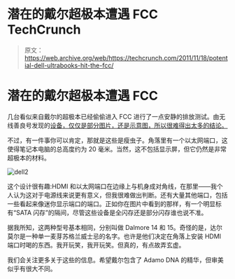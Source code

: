 # 潜在的戴尔超极本遭遇 FCC TechCrunch

> 原文：<https://web.archive.org/web/https://techcrunch.com/2011/11/18/potential-dell-ultrabooks-hit-the-fcc/>

# 潜在的戴尔超极本遭遇 FCC

几台看似来自戴尔的超极本已经偷偷进入 FCC 进行了一点安静的排放测试。由无线善良号发现的[设备，仅仅是部分图片，还是示意图，所以很难得出太多的结论。](https://web.archive.org/web/20221006174845/http://www.wirelessgoodness.com/2011/11/18/two-mysterious-ultra-thin-dell-notebooks-hit-the-fcc-sport-ssd-storage-ports-galore/)

不过，有一件事你可以肯定，那就是这些是瘦虫子。角落里有一个以太网端口，这使得笔记本电脑的总高度约为 20 毫米。当然，这不包括显示屏，但它仍然是非常超极本的材料。

![](img/333d75bfdb2752b9bb84a68607802cf1.png "dell2")

这个设计很有趣:HDMI 和以太网端口在边缘上与机身成对角线，在那里——我个人认为这对于电源线来说更有意义，但我很难做出判断。还有大量其他端口，包括一些看起来像迷你显示端口的端口。正如你在图片中看到的那样，有一个明显标有“SATA 闪存”的隔间，尽管这些设备是全闪存还是部分闪存谁也说不准。

据我所知，这两种型号基本相同，分别叫做 Dalmore 14 和 15。奇怪的是，达尔莫尔是一种单一麦芽苏格兰威士忌的名字。也许是他们决定在角落上安装 HDMI 端口时喝的东西。我开玩笑，我开玩笑。但真的，有点故弄玄虚。

我们会关注更多关于这些的信息。希望戴尔包含了 Adamo DNA 的精华，但审美似乎有很大不同。